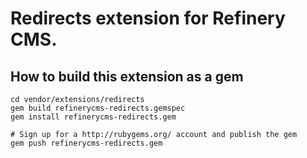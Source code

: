# Redirects extension for Refinery CMS.

## How to build this extension as a gem

    cd vendor/extensions/redirects
    gem build refinerycms-redirects.gemspec
    gem install refinerycms-redirects.gem

    # Sign up for a http://rubygems.org/ account and publish the gem
    gem push refinerycms-redirects.gem